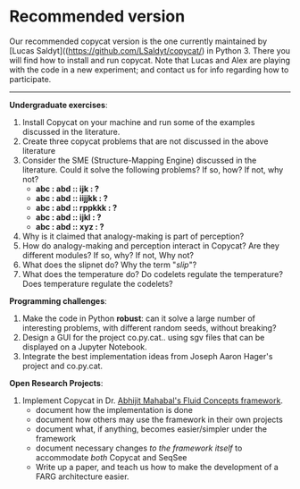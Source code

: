 # Recommended version

Our recommended copycat version is the one currently maintained by [Lucas Saldyt]((https://github.com/LSaldyt/copycat/) in Python 3. There you will find how to install and run copycat.  Note that Lucas and Alex are playing with the code in a new experiment; and contact us for info regarding how to participate.

---

**Undergraduate exercises**:
1. Install Copycat on your machine and run some of the examples discussed in the literature.
1. Create three copycat problems that are not discussed in the above literature
1. Consider the SME (Structure-Mapping Engine) discussed in the literature.  Could it solve the following problems? If so, how? If not, why not?
    - **abc : abd  ::  ijk : ?**
    - **abc : abd  ::  iijjkk : ?**
    - **abc : abd  ::  rppkkk : ?**
    - **abc : abd  ::  ijkl : ?**
    - **abc : abd  ::  xyz : ?**
1. Why is it claimed that analogy-making is part of perception?
1. How do analogy-making and perception interact in Copycat?  Are they different modules? If so, why?  If not, Why not?
1. What does the slipnet do?  Why the term "*slip*"?
1. What does the temperature do?  Do codelets regulate the temperature? Does temperature regulate the codelets?

**Programming challenges**:
1. Make the code in Python **robust**: can it solve a large number of interesting problems, with different random seeds, without breaking?
1. Design a GUI for the project co.py.cat.. using sgv files that can be displayed on a Jupyter Notebook.
1. Integrate the best implementation ideas from Joseph Aaron Hager's project and co.py.cat.

**Open Research Projects**:
1. Implement Copycat in Dr. [Abhijit Mahabal's Fluid Concepts framework](https://github.com/amahabal/Pyseqsee).
     - document how the implementation is done
     - document how others may use the framework in their own projects
     - document what, if anything, becomes easier/simpler under the framework
     - document necessary changes *to the framework itself* to accommodate *both* Copycat and SeqSee
     - Write up a paper, and teach us how to make the development of a FARG architecture easier.
